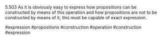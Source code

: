 5.503 As it is obviously easy to express how propositions can be constructed by means of this operation and how propositions are not to be constructed by means of it, this must be capable of exact expression.

#expression #propositions #construction #operation #construction #expression 
